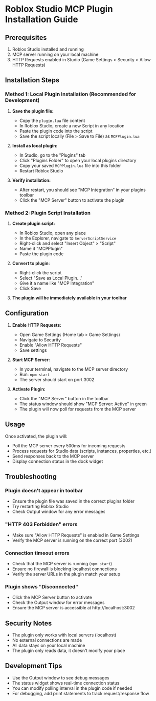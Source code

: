 # Roblox Studio MCP Plugin Installation Guide

## Prerequisites

1. Roblox Studio installed and running
2. MCP server running on your local machine
3. HTTP Requests enabled in Studio (Game Settings > Security > Allow HTTP Requests)

## Installation Steps

### Method 1: Local Plugin Installation (Recommended for Development)

1. **Save the plugin file:**
   - Copy the `plugin.lua` file content
   - In Roblox Studio, create a new Script in any location
   - Paste the plugin code into the script
   - Save the script locally (File > Save to File) as `MCPPlugin.lua`

2. **Install as local plugin:**
   - In Studio, go to the "Plugins" tab
   - Click "Plugins Folder" to open your local plugins directory
   - Copy your saved `MCPPlugin.lua` file into this folder
   - Restart Roblox Studio

3. **Verify installation:**
   - After restart, you should see "MCP Integration" in your plugins toolbar
   - Click the "MCP Server" button to activate the plugin

### Method 2: Plugin Script Installation

1. **Create plugin script:**
   - In Roblox Studio, open any place
   - In the Explorer, navigate to `ServerScriptService`
   - Right-click and select "Insert Object" > "Script"
   - Name it "MCPPlugin"
   - Paste the plugin code

2. **Convert to plugin:**
   - Right-click the script
   - Select "Save as Local Plugin..."
   - Give it a name like "MCP Integration"
   - Click Save

3. **The plugin will be immediately available in your toolbar**

## Configuration

1. **Enable HTTP Requests:**
   - Open Game Settings (Home tab > Game Settings)
   - Navigate to Security
   - Enable "Allow HTTP Requests"
   - Save settings

2. **Start MCP Server:**
   - In your terminal, navigate to the MCP server directory
   - Run: `npm start`
   - The server should start on port 3002

3. **Activate Plugin:**
   - Click the "MCP Server" button in the toolbar
   - The status window should show "MCP Server: Active" in green
   - The plugin will now poll for requests from the MCP server

## Usage

Once activated, the plugin will:
- Poll the MCP server every 500ms for incoming requests
- Process requests for Studio data (scripts, instances, properties, etc.)
- Send responses back to the MCP server
- Display connection status in the dock widget

## Troubleshooting

### Plugin doesn't appear in toolbar
- Ensure the plugin file was saved in the correct plugins folder
- Try restarting Roblox Studio
- Check Output window for any error messages

### "HTTP 403 Forbidden" errors
- Make sure "Allow HTTP Requests" is enabled in Game Settings
- Verify the MCP server is running on the correct port (3002)

### Connection timeout errors
- Check that the MCP server is running (`npm start`)
- Ensure no firewall is blocking localhost connections
- Verify the server URLs in the plugin match your setup

### Plugin shows "Disconnected"
- Click the MCP Server button to activate
- Check the Output window for error messages
- Ensure the MCP server is accessible at http://localhost:3002

## Security Notes

- The plugin only works with local servers (localhost)
- No external connections are made
- All data stays on your local machine
- The plugin only reads data, it doesn't modify your place

## Development Tips

- Use the Output window to see debug messages
- The status widget shows real-time connection status
- You can modify polling interval in the plugin code if needed
- For debugging, add print statements to track request/response flow